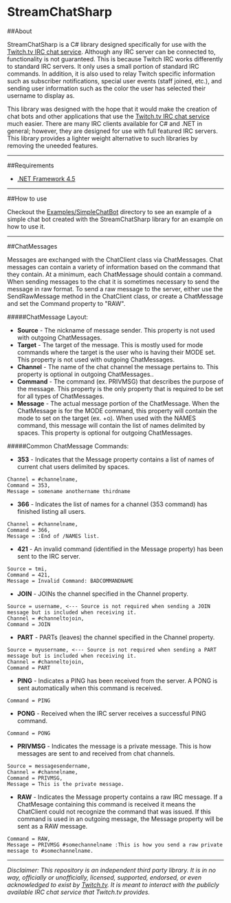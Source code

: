 StreamChatSharp
===============

##About

StreamChatSharp is a C# library designed specifically for use with the [Twitch.tv IRC chat service](http://help.twitch.tv/customer/portal/articles/1302780-twitch-irc). Although any IRC server can be connected to, functionality is not guaranteed. This is because Twitch IRC works differently to standard IRC servers. It only uses a small portion of standard IRC commands. In addition, it is also used to relay Twitch specific information such as subscriber notifications, special user events (staff joined, etc.), and sending user information such as the color the user has selected their username to display as.

This library was designed with the hope that it would make the creation of chat bots and other applications that use the [Twitch.tv IRC chat service](http://help.twitch.tv/customer/portal/articles/1302780-twitch-irc) much easier. There are many IRC clients available for C# and .NET in general; however, they are designed for use with full featured IRC servers. This library provides a lighter weight alternative to such libraries by removing the uneeded features. 

----------

##Requirements


 * [.NET Framework 4.5](http://www.microsoft.com/en-us/download/details.aspx?id=30653)

----------

##How to use

Checkout the  [Examples/SimpleChatBot](https://github.com/tphx/StreamChatSharp/tree/master/Examples/SimpleChatBot) directory to see an example of a simple chat bot created with the StreamChatSharp library for an example on how to use it.

----------

##ChatMessages

Messages are exchanged with the ChatClient class via ChatMessages. Chat messages can contain a variety of information based on the command that they contain. At a minimum, each ChatMessage should contain a command. When sending messages to the chat it is sometimes necessary to send the message in raw format. To send a raw message to the server, either use the SendRawMessage method in the ChatClient class, or create a ChatMessage and set the Command property to "RAW".

#####ChatMessage Layout:
* <b>Source</b> - The nickname of message sender. This property is not used with outgoing ChatMessages.
* <b>Target</b> - The target of the message. This is mostly used for mode commands where the target is the user who is having their MODE set. This property is not used with outgoing ChatMessages.
* <b>Channel</b> - The name of the chat channel the message pertains to. This property is optional in outgoing ChatMessages..
* <b>Command</b> - The command (ex. PRIVMSG) that describes the purpose of the message. This property is the only property that is required to be set for all types of ChatMessages.
* <b>Message</b> - The actual message portion of the ChatMessage. When the ChatMessage is for the MODE command, this property will contain the mode to set on the target (ex. +o). When used with the NAMES command, this message will contain the list of names delimited by spaces. This property is optional for outgoing ChatMessages.

#####Common ChatMessage Commands:
* <b>353</b> - Indicates that the Message property contains a list of names of current chat users delimited by spaces.
```
Channel = #channelname,
Command = 353,
Message = somename anothername thirdname
```
* <b>366</b> - Indicates the list of names for a channel (353 command) has finished listing all users.
```
Channel = #channelname,
Command = 366,
Message = :End of /NAMES list.
```
* <b>421</b> - An invalid command (identified in the Message property) has been sent to the IRC server.
```
Source = tmi,
Command = 421,
Message = Invalid Command: BADCOMMANDNAME
```
* <b>JOIN</b> - JOINs the channel specified in the Channel property.
```
Source = username, <--- Source is not required when sending a JOIN message but is included when receiving it.
Channel = #channeltojoin,
Command = JOIN
```
* <b>PART</b> - PARTs (leaves) the channel specified in the Channel property.
```
Source = myusername, <--- Source is not required when sending a PART message but is included when receiving it.
Channel = #channeltojoin,
Command = PART
```
* <b>PING</b> - Indicates a PING has been received from the server. A PONG is sent automatically when this command is received.
```
Command = PING
```
* <b>PONG</b> - Received when the IRC server receives a successful PING command.
```
Command = PONG
```
* <b>PRIVMSG</b> - Indicates the message is a private message. This is how messages are sent to and received from chat channels.
```
Source = messagesendername,
Channel = #channelname,
Command = PRIVMSG,
Message = This is the private message.
```
* <b>RAW</b> - Indicates the Message property contains a raw IRC message. If a ChatMesage containing this command is received it means the ChatClient could not recognize the command that was issued. If this command is used in an outgoing message, the Message property will be sent as a RAW message.
```
Command = RAW,
Message = PRIVMSG #somechannelname :This is how you send a raw private message to #somechannelname.
```

----------
 
*Disclaimer:
This repository is an independent third party library. It is in no way, officially or unofficially, licensed, supported, endorsed, or even acknowledged to exist by [Twitch.tv](http://www.twitch.tv/). It is meant to interact with the publicly available IRC chat service that Twitch.tv provides.*
